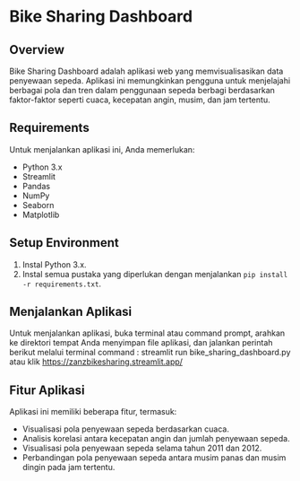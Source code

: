 # Bike Sharing Dashboard

## Overview
Bike Sharing Dashboard adalah aplikasi web yang memvisualisasikan data penyewaan sepeda. Aplikasi ini memungkinkan pengguna untuk menjelajahi berbagai pola dan tren dalam penggunaan sepeda berbagi berdasarkan faktor-faktor seperti cuaca, kecepatan angin, musim, dan jam tertentu.

## Requirements
Untuk menjalankan aplikasi ini, Anda memerlukan:
- Python 3.x
- Streamlit
- Pandas
- NumPy
- Seaborn
- Matplotlib

## Setup Environment
1. Instal Python 3.x.
2. Instal semua pustaka yang diperlukan dengan menjalankan `pip install -r requirements.txt`.

## Menjalankan Aplikasi
Untuk menjalankan aplikasi, buka terminal atau command prompt, arahkan ke direktori tempat Anda menyimpan file aplikasi, dan jalankan perintah berikut melalui terminal command : streamlit run bike_sharing_dashboard.py atau klik https://zanzbikesharing.streamlit.app/

## Fitur Aplikasi
Aplikasi ini memiliki beberapa fitur, termasuk:
- Visualisasi pola penyewaan sepeda berdasarkan cuaca.
- Analisis korelasi antara kecepatan angin dan jumlah penyewaan sepeda.
- Visualisasi pola penyewaan sepeda selama tahun 2011 dan 2012.
- Perbandingan pola penyewaan sepeda antara musim panas dan musim dingin pada jam tertentu.
